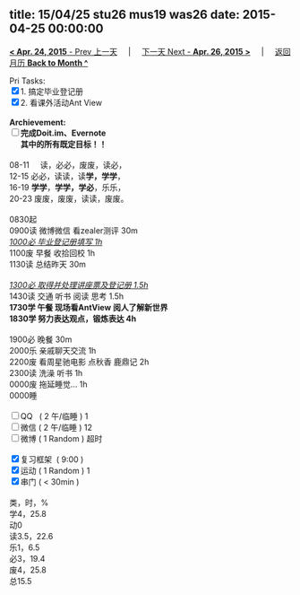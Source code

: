 title: 15/04/25 stu26 mus19 was26
date: 2015-04-25 00:00:00
---
[**< Apr. 24, 2015** - Prev 上一天](/lifelogs/2015/04/d24.html) &nbsp; &nbsp; | &nbsp; &nbsp; [下一天 Next - **Apr. 26, 2015 >**](/lifelogs/2015/04/d26.html) &nbsp; &nbsp; |  &nbsp; &nbsp; [返回月历 **Back to Month ^**](/lifelogs/2015/04/index.html)
<br/><div>Pri Tasks:<br/><input type="checkbox" checked="true" />1. 搞定毕业登记册</div><div><input type="checkbox" checked="true" />2. 看课外活动Ant View<br/></div><div><br/></div><div><b>Archievement:</b></div><div><b><input type="checkbox" />完成Doit.im、</b><b>Evernote</b></div><div><b>      其中的</b><b>所有</b><b>既定目标！！</b></div><div><div><br/></div>08-11     读，必必，废废，读必，<br/>12-15 必必，读读，读<b>学，学学</b>，<br/>16-19 <b>学学</b>，<b>学学，学必</b>，乐乐，<br/>20-23 废废，废废，读读，废废。<div><br/></div>0830起<br/>0900读 微博微信 看zealer测评 30m</div><div><i><u>1000必 毕业登记册填写 1h</u></i></div><div>1100废 早餐 收拾回校 1h</div><div>1130读 总结昨天 30m</div><div><br/></div><div><u><i>1300必 取得并处理讲座票及登记册 1.5h</i></u></div><div>1430读 交通 听书 阅读 思考 1.5h</div><div><b>1730学 午餐 现场看AntView 阅人了解新世界</b></div><div><div><b>1830学 努力表达观点，锻炼表达 4h</b></div><div><br/></div>1900必 晚餐 30m</div><div>2000乐 亲戚聊天交流 1h</div><div>2200废 看周星驰电影 点秋香 鹿鼎记 2h</div><div>2300读 洗澡 听书 1h<br/>0000废 拖延睡觉… 1h</div><div>0000睡</div><div><br/></div><div><input type="checkbox" />QQ   ( 2 午/临睡 ) 1<br/><input type="checkbox" />微信 ( 2 午/临睡 ) 12</div><div><input type="checkbox" />微博 ( 1 Random ) 超时</div><div><br/></div><div><input type="checkbox" checked="true" />复习框架  ( 9:00 ) <br/></div><div><input type="checkbox" checked="true" />运动 ( 1 Random ) 1</div><div><input type="checkbox" checked="true" />串门 ( < 30min ) </div><div><div><br/></div>类，时，%<br/>学4，25.8<br/>动0<br/>读3.5，22.6<br/>乐1，6.5<br/>必3，19.4<br/>废4，25.8<br/>总15.5</div>